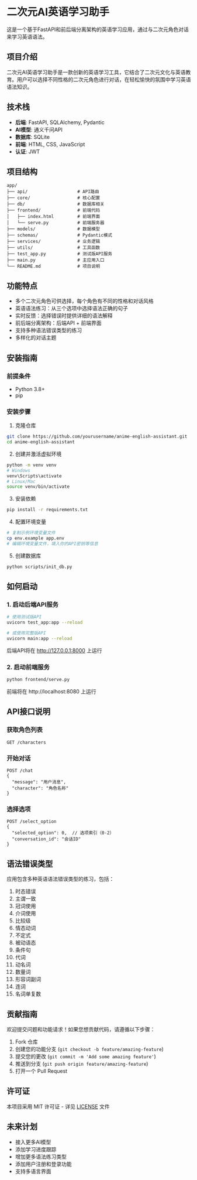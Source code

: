 # 二次元AI英语学习助手

这是一个基于FastAPI和前后端分离架构的英语学习应用，通过与二次元角色对话来学习英语语法。

## 项目介绍

二次元AI英语学习助手是一款创新的英语学习工具，它结合了二次元文化与英语教育。用户可以选择不同性格的二次元角色进行对话，在轻松愉快的氛围中学习英语语法知识。

## 技术栈

- **后端**: FastAPI, SQLAlchemy, Pydantic
- **AI模型**: 通义千问API
- **数据库**: SQLite
- **前端**: HTML, CSS, JavaScript
- **认证**: JWT

## 项目结构

```
app/
├── api/                   # API路由
├── core/                  # 核心配置
├── db/                    # 数据库相关
├── frontend/              # 前端代码
│   ├── index.html         # 前端界面
│   └── serve.py           # 前端服务器
├── models/                # 数据模型
├── schemas/               # Pydantic模式
├── services/              # 业务逻辑
├── utils/                 # 工具函数
├── test_app.py            # 测试版API服务
├── main.py                # 主应用入口
└── README.md              # 项目说明
```

## 功能特点

- 多个二次元角色可供选择，每个角色有不同的性格和对话风格
- 英语语法练习：从三个选项中选择语法正确的句子
- 实时反馈：选择错误时提供详细的语法解释
- 前后端分离架构：后端API + 前端界面
- 支持多种语法错误类型的练习
- 多样化的对话主题

## 安装指南

### 前提条件

- Python 3.8+
- pip

### 安装步骤

1. 克隆仓库
```bash
git clone https://github.com/yourusername/anime-english-assistant.git
cd anime-english-assistant
```

2. 创建并激活虚拟环境
```bash
python -m venv venv
# Windows
venv\Scripts\activate
# Linux/Mac
source venv/bin/activate
```

3. 安装依赖
```bash
pip install -r requirements.txt
```

4. 配置环境变量
```bash
# 复制示例环境变量文件
cp env.example app.env
# 编辑环境变量文件，填入你的API密钥等信息
```

5. 创建数据库
```bash
python scripts/init_db.py
```

## 如何启动

### 1. 启动后端API服务

```bash
# 使用测试版API
uvicorn test_app:app --reload

# 或使用完整版API
uvicorn main:app --reload
```

后端API将在 http://127.0.0.1:8000 上运行

### 2. 启动前端服务

```bash
python frontend/serve.py
```

前端将在 http://localhost:8080 上运行

## API接口说明

### 获取角色列表

```
GET /characters
```

### 开始对话

```
POST /chat
{
  "message": "用户消息",
  "character": "角色名称"
}
```

### 选择选项

```
POST /select_option
{
  "selected_option": 0,  // 选项索引（0-2）
  "conversation_id": "会话ID"
}
```

## 语法错误类型

应用包含多种英语语法错误类型的练习，包括：

1. 时态错误
2. 主谓一致
3. 冠词使用
4. 介词使用
5. 比较级
6. 情态动词
7. 不定式
8. 被动语态
9. 条件句
10. 代词
11. 动名词
12. 数量词
13. 形容词副词
14. 连词
15. 名词单复数

## 贡献指南

欢迎提交问题和功能请求！如果您想贡献代码，请遵循以下步骤：

1. Fork 仓库
2. 创建您的功能分支 (`git checkout -b feature/amazing-feature`)
3. 提交您的更改 (`git commit -m 'Add some amazing feature'`)
4. 推送到分支 (`git push origin feature/amazing-feature`)
5. 打开一个 Pull Request

## 许可证

本项目采用 MIT 许可证 - 详见 [LICENSE](LICENSE) 文件

## 未来计划

- 接入更多AI模型
- 添加学习进度跟踪
- 增加更多语法练习类型
- 添加用户注册和登录功能
- 支持多语言界面 
